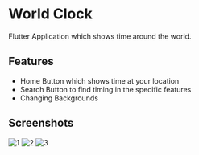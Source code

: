 # World Clock 

Flutter Application which shows time around the world.

## Features
- Home Button which shows time at your location
- Search Button to find timing in the specific features
- Changing Backgrounds

## Screenshots
![1](https://user-images.githubusercontent.com/45462725/95008171-19c05300-0635-11eb-967f-6399c2022e64.png)       ![2](https://user-images.githubusercontent.com/45462725/95008173-1c22ad00-0635-11eb-9371-6cc9944de8ee.png)         ![3](https://user-images.githubusercontent.com/45462725/95008174-1e850700-0635-11eb-8336-18e293a085a7.png)
